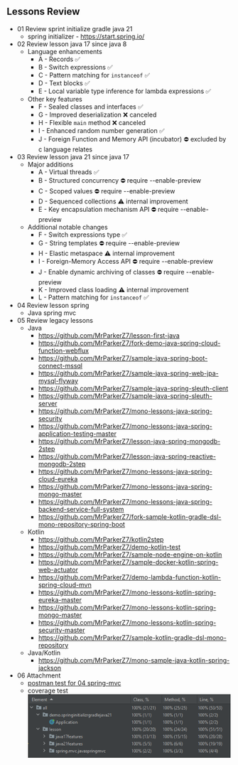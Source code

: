 ## Lessons Review

- 01 Review sprint initialize gradle java 21
    - spring initializer - https://start.spring.io/
- 02 Review lesson java 17 since java 8
    - Language enhancements
        - A - Records ✅
        - B - Switch expressions ✅
        - C - Pattern matching for `instanceof` ✅
        - D - Text blocks ✅
        - E - Local variable type inference for lambda expressions ✅
    - Other key features
        - F - Sealed classes and interfaces ✅
        - G - Improved deserialization ❌ canceled
        - H - Flexible `main` method ❌ canceled
        - I - Enhanced random number generation ✅
        - J - Foreign Function and Memory API (incubator) ⛔ excluded by c language relates
- 03 Review lesson java 21 since java 17
    - Major additions
        - A - Virtual threads ✅
        - B - Structured concurrency ⛔ require --enable-preview
        - C - Scoped values ⛔ require --enable-preview
        - D - Sequenced collections ⚠️ internal improvement
        - E - Key encapsulation mechanism API ⛔ require --enable-preview
    - Additional notable changes
        - F - Switch expressions type ✅
        - G - String templates ⛔ require --enable-preview
        - H - Elastic metaspace ⚠️ internal improvement
        - I - Foreign-Memory Access API ⛔ require --enable-preview
        - J - Enable dynamic archiving of classes ⛔ require --enable-preview
        - K - Improved class loading ⚠️ internal improvement
        - L - Pattern matching for `instanceof` ✅
- 04 Review lesson spring 
  - Java spring mvc
- 05 Review legacy lessons
  - Java
    - https://github.com/MrParkerZ7/lesson-first-java
    - https://github.com/MrParkerZ7/fork-demo-java-spring-cloud-function-webflux
    - https://github.com/MrParkerZ7/sample-java-spring-boot-connect-mssql
    - https://github.com/MrParkerZ7/sample-java-spring-web-jpa-mysql-flyway
    - https://github.com/MrParkerZ7/sample-java-spring-sleuth-client
    - https://github.com/MrParkerZ7/sample-java-spring-sleuth-server
    - https://github.com/MrParkerZ7/mono-lessons-java-spring-security
    - https://github.com/MrParkerZ7/mono-lessons-java-spring-application-testing-master
    - https://github.com/MrParkerZ7/lesson-java-spring-mongodb-2step
    - https://github.com/MrParkerZ7/lesson-java-spring-reactive-mongodb-2step
    - https://github.com/MrParkerZ7/mono-lessons-java-spring-cloud-eureka
    - https://github.com/MrParkerZ7/mono-lessons-java-spring-mongo-master
    - https://github.com/MrParkerZ7/mono-lessons-java-spring-backend-service-full-system
    - https://github.com/MrParkerZ7/fork-sample-kotlin-gradle-dsl-mono-repository-spring-boot
  - Kotlin
    - https://github.com/MrParkerZ7/kotlin2step
    - https://github.com/MrParkerZ7/demo-kotlin-test
    - https://github.com/MrParkerZ7/sample-node-engine-on-kotlin
    - https://github.com/MrParkerZ7/sample-docker-kotlin-spring-web-actuator
    - https://github.com/MrParkerZ7/demo-lambda-function-kotlin-spring-cloud-mvn
    - https://github.com/MrParkerZ7/mono-lessons-kotlin-spring-eureka-master
    - https://github.com/MrParkerZ7/mono-lessons-kotlin-spring-mongo-master
    - https://github.com/MrParkerZ7/mono-lessons-kotlin-spring-security-master
    - https://github.com/MrParkerZ7/sample-kotlin-gradle-dsl-mono-repository
  - Java/Kotlin
    - https://github.com/MrParkerZ7/mono-sample-java-kotlin-spring-jackson
- 06 Attachment
  - [postman test for 04 spring-mvc](04-java-spring-mvc/postman_collection/java-spring-mvc-postman.postman_collection.json)
  - coverage test ![Coverage Test](images/coverage-test.png)

